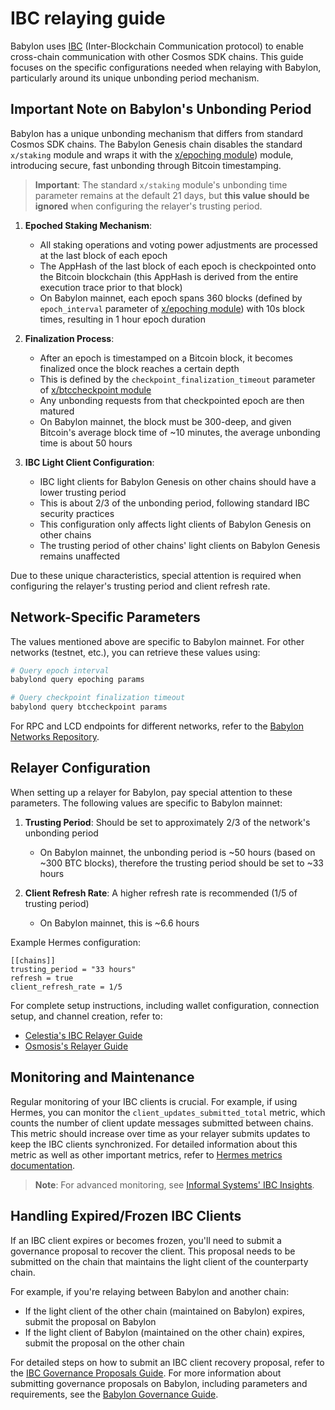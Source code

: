 # IBC relaying guide

Babylon uses [IBC](https://ibcprotocol.dev/)
(Inter-Blockchain Communication protocol) to enable cross-chain
communication with other Cosmos SDK chains. This guide focuses on the specific
configurations needed
when relaying with Babylon, particularly around its unique unbonding period
mechanism.

## Important Note on Babylon's Unbonding Period

Babylon has a unique unbonding mechanism that differs from standard Cosmos SDK
chains. The Babylon Genesis chain disables the standard `x/staking` module and
wraps it with the [x/epoching module](https://github.com/babylonlabs-io/babylon/blob/main/x/epoching/README.md)) module, introducing secure, fast unbonding
through Bitcoin timestamping.

> **Important**: The standard `x/staking` module's unbonding time parameter
> remains at the default 21 days, but **this value should be ignored** when
> configuring the relayer's trusting period.

1. **Epoched Staking Mechanism**:
    - All staking operations and voting power adjustments are processed at the
      last block of each epoch
    - The AppHash of the last block of each epoch is checkpointed onto the Bitcoin blockchain
      (this AppHash is derived from the entire execution trace prior to that block)
    - On Babylon mainnet, each epoch spans 360 blocks (defined by `epoch_interval` parameter
      of [x/epoching module](https://github.com/babylonlabs-io/babylon/blob/main/x/epoching/README.md)) with 10s block times, resulting in 1 hour epoch duration

2. **Finalization Process**:
    - After an epoch is timestamped on a Bitcoin block, it becomes finalized
      once the block reaches a certain depth
    - This is defined by the `checkpoint_finalization_timeout` parameter
      of [x/btccheckpoint module](https://github.com/babylonlabs-io/babylon/blob/main/x/btccheckpoint/README.md)
    - Any unbonding requests from that checkpointed epoch are then matured
    - On Babylon mainnet, the block must be 300-deep, and given Bitcoin's average block time of ~10 minutes, the average unbonding
      time is about 50 hours

3. **IBC Light Client Configuration**:
    - IBC light clients for Babylon Genesis on other chains should have a lower
      trusting period
    - This is about 2/3 of the unbonding period, following standard IBC security
      practices
    - This configuration only affects light clients of Babylon Genesis on other
      chains
    - The trusting period of other chains' light clients on Babylon Genesis
      remains unaffected

Due to these unique characteristics, special attention is required when
configuring the relayer's trusting period and client refresh rate.

## Network-Specific Parameters

The values mentioned above are specific to Babylon mainnet. For other networks (testnet, etc.), you can retrieve these values using:

```bash
# Query epoch interval
babylond query epoching params

# Query checkpoint finalization timeout
babylond query btccheckpoint params
```

For RPC and LCD endpoints for different networks, refer to the [Babylon Networks Repository](https://github.com/babylonlabs-io/networks/tree/main/bbn-test-5).

## Relayer Configuration

When setting up a relayer for Babylon, pay special attention to these
parameters. The following values are specific to Babylon mainnet:

1. **Trusting Period**: Should be set to approximately 2/3 of the network's
   unbonding period
    - On Babylon mainnet, the unbonding period is ~50 hours (based on ~300 BTC blocks), therefore the trusting period should be set to ~33 hours

2. **Client Refresh Rate**: A higher refresh rate is recommended (1/5 of
   trusting period)
    - On Babylon mainnet, this is ~6.6 hours

Example Hermes configuration:

```
[[chains]]
trusting_period = "33 hours"
refresh = true
client_refresh_rate = 1/5
```

For complete setup instructions, including wallet configuration, connection
setup, and channel creation, refer to:

- [Celestia's IBC Relayer Guide](https://docs.celestia.org/how-to-guides/ibc-relayer)
- [Osmosis's Relayer Guide](https://docs.osmosis.zone/osmosis-core/relaying/relayer-guide)

## Monitoring and Maintenance

Regular monitoring of your IBC clients is crucial. For example, if using Hermes,
you can monitor the `client_updates_submitted_total` metric, which counts the
number of client update messages submitted between chains. This metric should
increase over time as your relayer submits updates to keep the IBC clients
synchronized. For detailed information about this metric as well as other
important metrics, refer
to [Hermes metrics documentation](https://hermes.informal.systems/documentation/telemetry/operators.html#what-is-the-overall-ibc-status-of-each-network).

> **Note**: For advanced monitoring,
> see [Informal Systems' IBC Insights](https://insights.informal.systems/noble/osmosis).

## Handling Expired/Frozen IBC Clients

If an IBC client expires or becomes frozen, you'll need to submit a governance
proposal to recover the client. This proposal needs to be submitted on the chain
that maintains the light client of the counterparty chain.

For example, if you're relaying between Babylon and another chain:

- If the light client of the other chain (maintained on Babylon) expires, submit the proposal on Babylon
- If the light client of Babylon (maintained on the other chain) expires, submit the proposal on the other chain

For detailed steps on how to submit an IBC client recovery proposal, refer to
the [IBC Governance Proposals Guide](https://ibc.cosmos.network/main/ibc/proposals.html#steps).
For more information about submitting governance proposals on Babylon, including
parameters and requirements, see
the [Babylon Governance Guide](https://docs.babylonlabs.io/guides/governance/). 